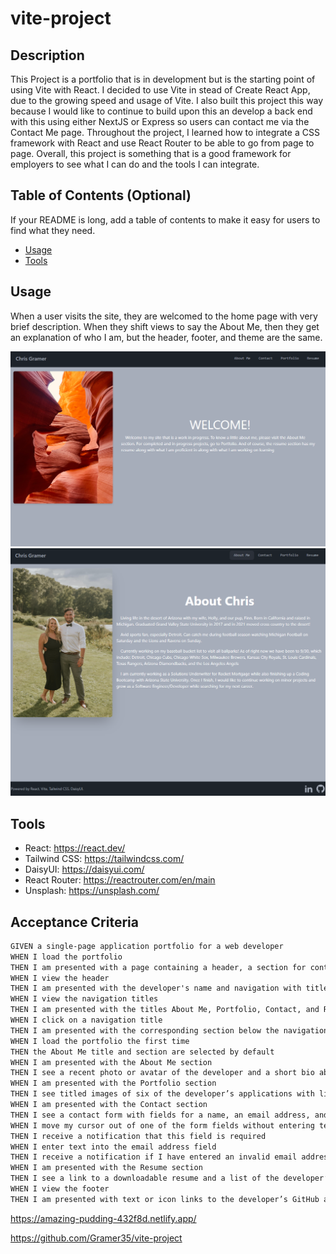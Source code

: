 # vite-project

## Description

This Project is a portfolio that is in development but is the starting point of using Vite with React. I decided to use Vite in stead of Create React App, due to the growing speed and usage of Vite. I also built this project this way because I would like to continue to build upon this an develop a back end with this using either NextJS or Express so users can contact me via the Contact Me page. Throughout the project, I learned how to integrate a CSS framework with React and use React Router to be able to go from page to page. Overall, this project is something that is a good framework for employers to see what I can do and the tools I can integrate.

## Table of Contents (Optional)

If your README is long, add a table of contents to make it easy for users to find what they need.

- [Usage](#usage)
- [Tools](#tools)


## Usage

When a user visits the site, they are welcomed to the home page with very brief description. When they shift views to say the About Me, then they get an explanation of who I am, but the header, footer, and theme are the same. 

![welcome page](/public/welcome.PNG)
![welcome page](/public/aboutview.PNG)


## Tools

 - React: https://react.dev/
 - Tailwind CSS: https://tailwindcss.com/
 - DaisyUI: https://daisyui.com/
 - React Router: https://reactrouter.com/en/main 
 - Unsplash: https://unsplash.com/



## Acceptance Criteria

```md
GIVEN a single-page application portfolio for a web developer
WHEN I load the portfolio
THEN I am presented with a page containing a header, a section for content, and a footer
WHEN I view the header
THEN I am presented with the developer's name and navigation with titles corresponding to different sections of the portfolio
WHEN I view the navigation titles
THEN I am presented with the titles About Me, Portfolio, Contact, and Resume, and the title corresponding to the current section is highlighted
WHEN I click on a navigation title
THEN I am presented with the corresponding section below the navigation without the page reloading and that title is highlighted
WHEN I load the portfolio the first time
THEN the About Me title and section are selected by default
WHEN I am presented with the About Me section
THEN I see a recent photo or avatar of the developer and a short bio about them
WHEN I am presented with the Portfolio section
THEN I see titled images of six of the developer’s applications with links to both the deployed applications and the corresponding GitHub repositories
WHEN I am presented with the Contact section
THEN I see a contact form with fields for a name, an email address, and a message
WHEN I move my cursor out of one of the form fields without entering text
THEN I receive a notification that this field is required
WHEN I enter text into the email address field
THEN I receive a notification if I have entered an invalid email address
WHEN I am presented with the Resume section
THEN I see a link to a downloadable resume and a list of the developer’s proficiencies
WHEN I view the footer
THEN I am presented with text or icon links to the developer’s GitHub and LinkedIn profiles, and their profile on a third platform (Stack Overflow, Twitter)
```


https://amazing-pudding-432f8d.netlify.app/

https://github.com/Gramer35/vite-project